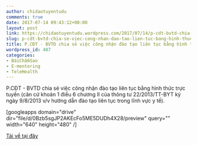 ```yaml
---
author: chidaotuyentudu
comments: true
date: 2017-07-14 09:43:12+00:00
layout: post
link: https://chidaotuyentudu.wordpress.com/2017/07/14/p-cdt-bvtd-chia-se-viec-cong-nhan-dao-tao-lien-tuc-bang-hinh-thuc-truc-tuyen/
slug: p-cdt-bvtd-chia-se-viec-cong-nhan-dao-tao-lien-tuc-bang-hinh-thuc-truc-tuyen
title: P.CĐT - BVTD chia sẻ việc công nhận đào tạo liên tục bằng hình thức trực tuyến
wordpress_id: 487
categories:
- BàiChấmSao
- E-mentoring
- TeleHealth
---
```


P.CĐT - BVTD chia sẻ việc công nhận đào tạo liên tục bằng hình thức trực tuyến (căn cứ khoản 1 điều 6 chương II của thông tư 22/2013/TT-BYT ký ngày 9/8/2013 v/v hướng dẫn đào tạo liên tục trong lĩnh vực y tế).

<!-- more -->

[googleapps domain="drive" dir="file/d/0Bzb5sgJP2AKEcFo5ME5DUDh4X28/preview" query="" width="640" height="480" /]

[Tải về tại đây](https://drive.google.com/file/d/0Bzb5sgJP2AKEcFo5ME5DUDh4X28/view?usp=sharing)
